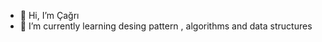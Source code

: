 - 👋 Hi, I’m Çağrı
- 🌱 I’m currently learning desing pattern , algorithms and data structures

<!---
muhammedcagrikurt/muhammedcagrikurt is a ✨ special ✨ repository because its `README.md` (this file) appears on your GitHub profile.
You can click the Preview link to take a look at your changes.
--->

